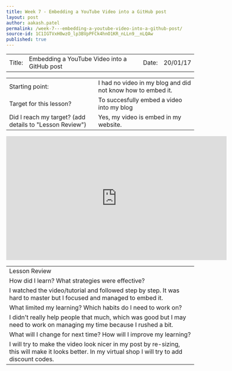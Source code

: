 ```yaml
---
title: Week 7 - Embedding a YouTube Video into a GitHub post
layout: post
author: aakash.patel
permalink: /week-7---embedding-a-youtube-video-into-a-github-post/
source-id: 1C1IGTVxH0wzO_lp3BVpPFCk4hnO1KR_nLLn9__nLQAw
published: true
---
```

<table>
  <tr>
    <td>Title:  </td>
    <td>Embedding a YouTube Video into a GitHub post</td>
    <td> Date:  </td>
    <td>20/01/17</td>
  </tr>
</table>


<table>
  <tr>
    <td>Starting point:</td>
    <td>I had no video in my blog and did not know how to embed it. </td>
  </tr>
  <tr>
    <td>Target for this lesson?</td>
    <td>To succesfully embed a video into my blog</td>
  </tr>
  <tr>
    <td>Did I reach my target? 
(add details to "Lesson Review")</td>
    <td>Yes, my video is embed in my website.</td>
  </tr>
</table>

<table>
  <tr>
    <td>Lesson Review</td>
  </tr>
  <tr>
    <td>How did I learn? What strategies were effective? </td>
  </tr>
  <tr>
    <td>I watched the video/tutorial and followed step by step. It was hard to master but I focused and managed to embed it.</td>
  </tr>
  <tr>
    <td>What limited my learning? Which habits do I need to work on? </td>
  </tr>
  <tr>
    <td>I didn't really help people that much, which was good but I may need to work on managing my time because I rushed a bit.</td>
  </tr>
  <tr>
    <td>What will I change for next time? How will I improve my learning?</td>
  </tr>
  <tr>
    <td>I will try to make the video look nicer in my post by re-sizing, this will make it looks better. In my virtual shop I will try to add discount codes.</td>
    <iframe width="591" height="332" src="https://www.youtube.com/embed/iM_yrugA80o?rel=0&amp;controls=0&amp;showinfo=0" frameborder="0" allowfullscreen></iframe>
  </tr>
</table>


